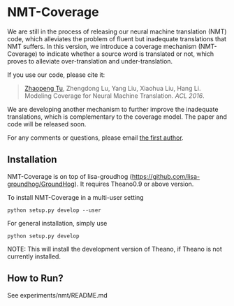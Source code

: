NMT-Coverage
===========================

We are still in the process of releasing our neural machine translation (NMT) code, which alleviates the problem of fluent but inadequate translations that NMT suffers.
In this version, we introduce a coverage mechanism (NMT-Coverage) to indicate whether a source word is translated or not, which proves to alleviate over-translation and under-translation.

If you use our code, please cite it:
> <a href="http://www.zptu.net">Zhaopeng Tu</a>, Zhengdong Lu, Yang Liu, Xiaohua Liu, Hang Li. Modeling Coverage for Neural Machine Translation. <i>ACL 2016</i>.

We are developing another mechanism to further improve the inadequate translations, which is complementary to the coverage model. The paper and code will be released soon.

For any comments or questions, please  email <a href="mailto:tuzhaopeng@gmail.com">the first author</a>.


Installation
------------

NMT-Coverage is on top of lisa-groudhog (https://github.com/lisa-groundhog/GroundHog). It requires Theano0.9 or above version.

To install NMT-Coverage in a multi-user setting

``python setup.py develop --user``

For general installation, simply use

``python setup.py develop``

NOTE: This will install the development version of Theano, if Theano is not currently installed.


How to Run?
--------------------------

See experiments/nmt/README.md

